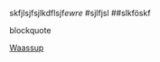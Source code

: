 skfjlsjfsjlkdflsjf*ewre*
#sjlfjsl
##slkföskf

blockquote

[Waassup](https://github.com/Katri96/otm2016/blob/master/dokumentointi/kaytto-ohje.md)
